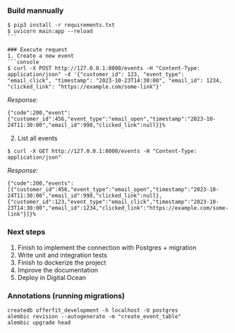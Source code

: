 ### Build mannually
```console
$ pip3 install -r requirements.txt
$ uvicorn main:app --reload
``` 

### Execute request
1. Create a new event
```console
$ curl -X POST http://127.0.0.1:8000/events -H "Content-Type: application/json" -d '{"customer_id": 123, "event_type": "email_click", "timestamp": "2023-10-23T14:30:00", "email_id": 1234, "clicked_link": "https://example.com/some-link"}'
```

*Response:*
```console
{"code":200,"event":{"customer_id":456,"event_type":"email_open","timestamp":"2023-10-24T11:30:00","email_id":998,"clicked_link":null}}%
```

2. List all events
```console
$ curl -X GET http://127.0.0.1:8000/events -H "Content-Type: application/json"
```

*Response:*
```console
{"code":200,"events":[{"customer_id":456,"event_type":"email_open","timestamp":"2023-10-24T11:30:00","email_id":998,"clicked_link":null},{"customer_id":123,"event_type":"email_click","timestamp":"2023-10-23T14:30:00","email_id":1234,"clicked_link":"https://example.com/some-link"}]}%
```

### Next steps
1. Finish to implement the connection with Postgres + migration
2. Write unit and integration tests
3. Finish to dockerize the project
4. Improve the documentation
5. Deploy in Digital Ocean


### Annotations (running migrations)
```console
createdb offerfit_development -h localhost -U postgres
alembic revision --autogenerate -m "create_event_table"
alembic upgrade head
```
